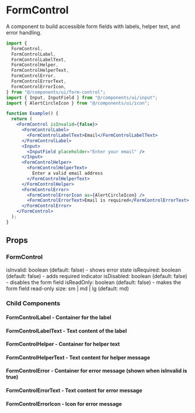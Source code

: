# FormControl

A component to build accessible form fields with labels, helper text, and error handling.

```jsx
import {
  FormControl,
  FormControlLabel,
  FormControlLabelText,
  FormControlHelper,
  FormControlHelperText,
  FormControlError,
  FormControlErrorText,
  FormControlErrorIcon,
} from "@/components/ui/form-control";
import { Input, InputField } from "@/components/ui/input";
import { AlertCircleIcon } from "@/components/ui/icon";

function Example() {
  return (
    <FormControl isInvalid={false}>
      <FormControlLabel>
        <FormControlLabelText>Email</FormControlLabelText>
      </FormControlLabel>
      <Input>
        <InputField placeholder="Enter your email" />
      </Input>
      <FormControlHelper>
        <FormControlHelperText>
          Enter a valid email address
        </FormControlHelperText>
      </FormControlHelper>
      <FormControlError>
        <FormControlErrorIcon as={AlertCircleIcon} />
        <FormControlErrorText>Email is required</FormControlErrorText>
      </FormControlError>
    </FormControl>
  );
}
```

## Props

### FormControl

isInvalid: boolean (default: false) - shows error state
isRequired: boolean (default: false) - adds required indicator
isDisabled: boolean (default: false) - disables the form field
isReadOnly: boolean (default: false) - makes the form field read-only
size: sm | md | lg (default: md)

### Child Components

#### FormControlLabel - Container for the label

#### FormControlLabelText - Text content of the label

#### FormControlHelper - Container for helper text

#### FormControlHelperText - Text content for helper message

#### FormControlError - Container for error message (shown when isInvalid is true)

#### FormControlErrorText - Text content for error message

#### FormControlErrorIcon - Icon for error message
